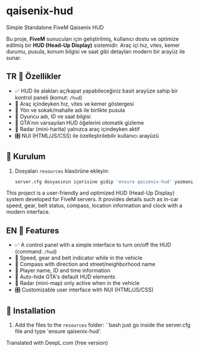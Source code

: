# qaisenix-hud
Simple Standalone FiveM Qaisenix HUD

Bu proje, **FiveM** sunucuları için geliştirilmiş, kullanıcı dostu ve optimize edilmiş bir **HUD (Head-Up Display)** sistemidir. Araç içi hız, vites, kemer durumu, pusula, konum bilgisi ve saat gibi detayları modern bir arayüz ile sunar.

## TR 🚀 Özellikler

- ✅ HUD ile alakları aç/kapat yapabileceğiniz basit arayüze sahip bir kontrol paneli (komut: `/hud`)
- 🚗 Araç içindeyken hız, vites ve kemer göstergesi
- 🧭 Yön ve sokak/mahalle adı ile birlikte pusula
- 🧑 Oyuncu adı, ID ve saat bilgisi
- 🎯 GTA'nın varsayılan HUD öğelerini otomatik gizleme
- 📡 Radar (mini-harita) yalnızca araç içindeyken aktif
- 🎛️ NUI (HTML/JS/CSS) ile özelleştirilebilir kullanıcı arayüzü

## 🧩 Kurulum

1. Dosyaları `resources` klasörüne ekleyin:
   ```bash
   server.cfg dosyasının içerisine gidip 'ensure qaisenix-hud' yazmanız yeterli.

This project is a user-friendly and optimized HUD (Head-Up Display) system developed for FiveM servers. It provides details such as in-car speed, gear, belt status, compass, location information and clock with a modern interface.

## EN 🚀 Features

- ✅ A control panel with a simple interface to turn on/off the HUD (command: `/hud`)
- 🚗 Speed, gear and belt indicator while in the vehicle
- 🧭 Compass with direction and street/neighborhood name
- 🧑 Player name, ID and time information
- 🎯 Auto-hide GTA's default HUD elements
- 📡 Radar (mini-map) only active when in the vehicle
- 🎛️ Customizable user interface with NUI (HTML/JS/CSS)

## 🧩 Installation

1. Add the files to the `resources` folder:
 ``bash
 just go inside the server.cfg file and type 'ensure qaisenix-hud'.

Translated with DeepL.com (free version)
